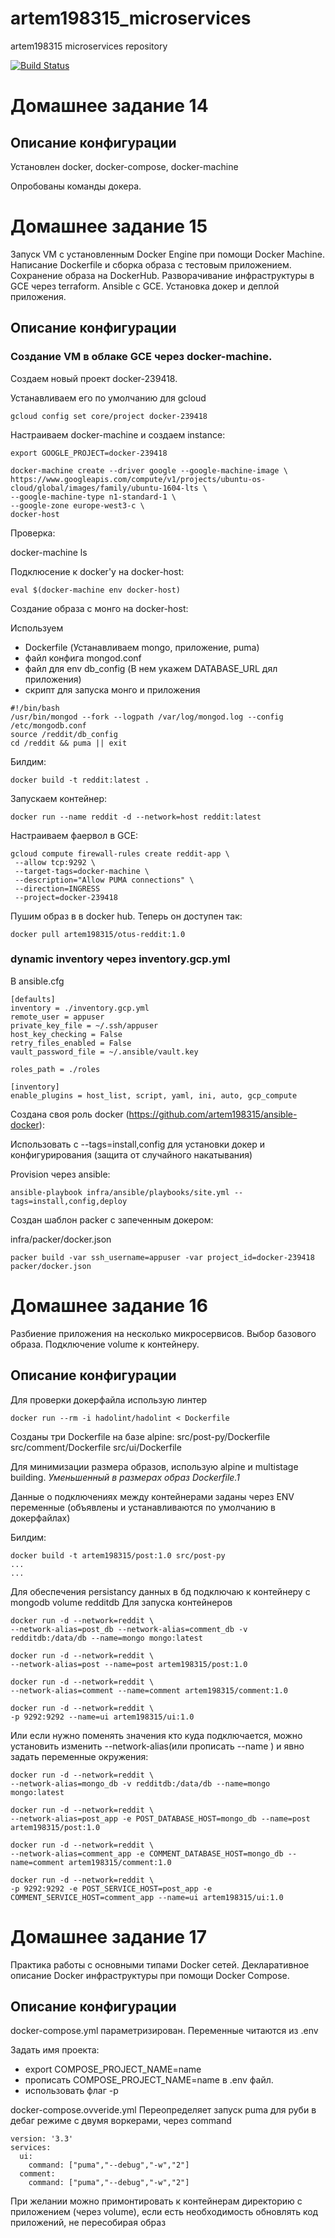 # artem198315_microservices
artem198315 microservices repository

[![Build Status](https://travis-ci.com/otus-devops-2019-02/artem198315_microservices.svg?branch=master)](https://travis-ci.com/otus-devops-2019-02/artem198315_microservices)

# Домашнее задание 14

## Описание конфигурации

Установлен docker, docker-compose, docker-machine

Опробованы команды докера.


# Домашнее задание 15

Запуск VM с установленным Docker Engine при помощи Docker Machine. 
Написание Dockerfile и сборка образа с тестовым приложением. Сохранение образа на DockerHub.
Разворачивание инфраструктуры в GCE через terraform.
Ansible с GCE. Установка докер и деплой приложения.

## Описание конфигурации

### Создание VM в облаке GCE через docker-machine.

Создаем новый проект docker-239418.

Устанавливаем его по умолчанию для gcloud
```
gcloud config set core/project docker-239418
```


Настраиваем docker-machine и создаем instance:
 
```
export GOOGLE_PROJECT=docker-239418 

docker-machine create --driver google --google-machine-image \
https://www.googleapis.com/compute/v1/projects/ubuntu-os-cloud/global/images/family/ubuntu-1604-lts \
--google-machine-type n1-standard-1 \
--google-zone europe-west3-c \
docker-host
```

Проверка:

docker-machine ls

Подклюсение к docker'у на docker-host:
```
eval $(docker-machine env docker-host)
```

Создание образа с монго на docker-host:

Используем 
- Dockerfile (Устанавливаем mongo, приложение, puma)
- файл конфига mongod.conf
- файл для env db_config (В нем укажем DATABASE_URL дял приложения)
- скрипт для запуска монго и приложения
```
#!/bin/bash
/usr/bin/mongod --fork --logpath /var/log/mongod.log --config /etc/mongodb.conf
source /reddit/db_config
cd /reddit && puma || exit
```

Билдим:
```
docker build -t reddit:latest .
```

Запускаем контейнер:
```
docker run --name reddit -d --network=host reddit:latest
```

Настраиваем фаервол в GCE:
```
gcloud compute firewall-rules create reddit-app \
 --allow tcp:9292 \
 --target-tags=docker-machine \
 --description="Allow PUMA connections" \
 --direction=INGRESS
 --project=docker-239418
```


Пушим образ в в docker hub. Теперь он доступен так:
```
docker pull artem198315/otus-reddit:1.0
```


### dynamic inventory через inventory.gcp.yml

В ansible.cfg 
```
[defaults]
inventory = ./inventory.gcp.yml
remote_user = appuser
private_key_file = ~/.ssh/appuser
host_key_checking = False
retry_files_enabled = False
vault_password_file = ~/.ansible/vault.key

roles_path = ./roles

[inventory]
enable_plugins = host_list, script, yaml, ini, auto, gcp_compute
```

Создана своя роль docker (https://github.com/artem198315/ansible-docker):

Использовать с --tags=install,config для установки докер и конфигурирования (защита от случайного накатывания)

Provision через ansible:
```
ansible-playbook infra/ansible/playbooks/site.yml --tags=install,config,deploy
```

Создан шаблон packer с запеченным докером:

infra/packer/docker.json

```
packer build -var ssh_username=appuser -var project_id=docker-239418 packer/docker.json
```


# Домашнее задание 16

Разбиение приложения на несколько микросервисов. Выбор базового образа. Подключение volume к контейнеру.

## Описание конфигурации

Для проверки докерфайла использую линтер
```
docker run --rm -i hadolint/hadolint < Dockerfile
```

Созданы три Dockerfile на базе alpine:
src/post-py/Dockerfile
src/comment/Dockerfile
src/ui/Dockerfile

Для минимизации размера образов, использую alpine и multistage building.
*Уменьшенный в размерах образ Dockerfile.1*

Данные о подключениях между контейнерами заданы через ENV переменные (объявлены и устанавливаются по умолчанию в докерфайлах)


Билдим:
```
docker build -t artem198315/post:1.0 src/post-py
...
...
```

Для обеспечения persistancy данных в бд подключаю к контейнеру с mongodb volume redditdb
Для запуска контейнеров

```
docker run -d --network=reddit \
--network-alias=post_db --network-alias=comment_db -v redditdb:/data/db --name=mongo mongo:latest

docker run -d --network=reddit \
--network-alias=post --name=post artem198315/post:1.0

docker run -d --network=reddit \
--network-alias=comment --name=comment artem198315/comment:1.0

docker run -d --network=reddit \
-p 9292:9292 --name=ui artem198315/ui:1.0
```

Или если нужно поменять значения кто куда подключается, можно установить изменить --network-alias(или прописать --name ) и явно задать переменные окружения:
```
docker run -d --network=reddit \
--network-alias=mongo_db -v redditdb:/data/db --name=mongo mongo:latest

docker run -d --network=reddit \
--network-alias=post_app -e POST_DATABASE_HOST=mongo_db --name=post artem198315/post:1.0

docker run -d --network=reddit \
--network-alias=comment_app -e COMMENT_DATABASE_HOST=mongo_db --name=comment artem198315/comment:1.0

docker run -d --network=reddit \
-p 9292:9292 -e POST_SERVICE_HOST=post_app -e COMMENT_SERVICE_HOST=comment_app --name=ui artem198315/ui:1.0
```


# Домашнее задание 17

Практика работы с основными типами Docker сетей. Декларативное описание Docker инфраструктуры при помощи Docker Compose.

## Описание конфигурации

docker-compose.yml параметризирован.
Переменные читаются из .env

Задать имя проекта:
- export COMPOSE_PROJECT_NAME=name
- прописать COMPOSE_PROJECT_NAME=name в .env файл.
- использовать флаг -p

docker-compose.ovveride.yml
Переопределяет запуск puma для руби в дебаг режиме с двумя воркерами, через command
```
version: '3.3'
services:
  ui:
    command: ["puma","--debug","-w","2"]
  comment:
    command: ["puma","--debug","-w","2"]
```


При желании можно примонтировать к контейнерам директорию с приложением (через volume),
если есть необходимость обновлять код приложений, не пересобирая образ





